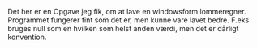Det her er en Opgave jeg fik, om at lave en windowsform lommeregner.
Programmet fungerer fint som det er, men kunne vare lavet bedre.
F.eks bruges null som en hvilken som helst anden værdi, men det er dårligt konvention.
